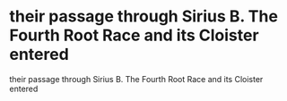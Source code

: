 # their passage through Sirius B. The Fourth Root Race and its Cloister entered

their passage through Sirius B. The Fourth Root Race and its Cloister entered